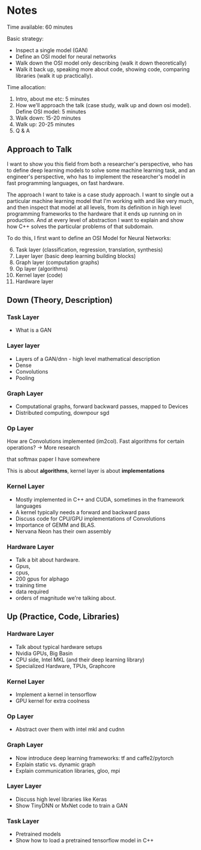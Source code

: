 # Notes

Time available: 60 minutes

Basic strategy:
- Inspect a single model (GAN)
- Define an OSI model for neural networks
- Walk down the OSI model only describing (walk it down theoretically)
- Walk it back up, speaking more about code, showing code, comparing libraries (walk it up practically).

Time allocation:

1. Intro, about me etc: 5 minutes
2. How we'll approach the talk (case study, walk up and down osi model). Define OSI model: 5 minutes
3. Walk down: 15-20 minutes
4. Walk up: 20-25 minutes
5. Q & A

## Approach to Talk

I want to show you this field from both a researcher's perspective, who has to
define deep learning models to solve some machine learning task, and an
engineer's perspective, who has to implement the researcher's model in fast
programming languages, on fast hardware.

The approach I want to take is a case study approach. I want to single out a
particular machine learning model that I'm working with and like very much, and
then inspect that model at all levels, from its definition in high level
programming frameworks to the hardware that it ends up running on in production.
And at every level of abstraction I want to explain and show how C++ solves the
particular problems of that subdomain.

To do this, I first want to define an OSI Model for Neural Networks:

6. Task layer (classification, regression, translation, synthesis)
5. Layer layer (basic deep learning building blocks)
4. Graph layer (computation graphs)
3. Op layer (algorithms)
2. Kernel layer (code)
1. Hardware layer

## Down (Theory, Description)

### Task Layer

- What is a GAN

### Layer layer

- Layers of a GAN/dnn - high level mathematical description
- Dense
- Convolutions
- Pooling

### Graph Layer

- Computational graphs, forward backward passes, mapped to Devices
- Distributed computing, downpour sgd

### Op Layer

How are Convolutions implemented (im2col). Fast algorithms for certain operations? -> More research

that softmax paper I have somewhere

This is about __algorithms__, kernel layer is about __implementations__

### Kernel Layer

- Mostly implemented in C++ and CUDA, sometimes in the framework languages
- A kernel typically needs a forward and backward pass
- Discuss code for CPU/GPU implementations of Convolutions
- Importance of GEMM and BLAS.
- Nervana Neon has their own assembly

### Hardware Layer

- Talk a bit about hardware.
- Gpus,
- cpus,
- 200 gpus for alphago
- training time
- data required
- orders of magnitude we're talking about.

## Up (Practice, Code, Libraries)

### Hardware Layer

- Talk about typical hardware setups
- Nvidia GPUs, Big Basin
- CPU side, Intel MKL (and their deep learning library)
- Specialized Hardware, TPUs, Graphcore

### Kernel Layer

- Implement a kernel in tensorflow
- GPU kernel for extra coolness

### Op Layer

- Abstract over them with intel mkl and cudnn

### Graph Layer

- Now introduce deep learning frameworks: tf and caffe2/pytorch
- Explain static vs. dynamic graph
- Explain communication libraries, gloo, mpi

### Layer Layer

- Discuss high level libraries like Keras
- Show TinyDNN or MxNet code to train a GAN

### Task Layer

- Pretrained models
- Show how to load a pretrained tensorflow model in C++
